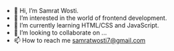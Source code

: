 - 👋 Hi, I’m Samrat Wosti.
- 👀 I’m interested in the world of frontend development.
- 🌱 I’m currently learning HTML/CSS and JavaScript.
- 💞️ I’m looking to collaborate on ...
- 📫 How to reach me samratwosti7@gmail.com

<!---
samrat-amy/samrat-amy is a ✨ special ✨ repository because its `README.md` (this file) appears on your GitHub profile.
You can click the Preview link to take a look at your changes.
--->
